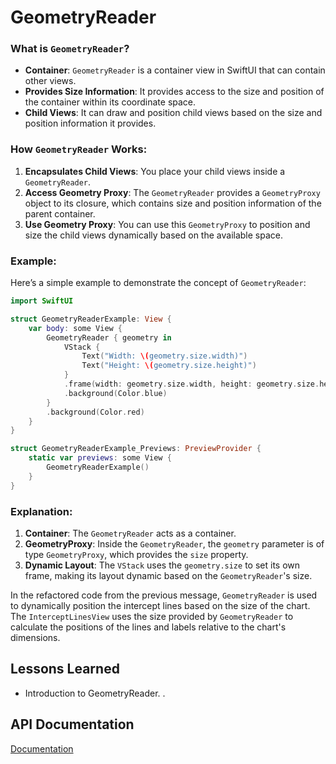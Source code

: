 
# GeometryReader

### What is `GeometryReader`?

- **Container**: `GeometryReader` is a container view in SwiftUI that can contain other views.
- **Provides Size Information**: It provides access to the size and position of the container within its coordinate space.
- **Child Views**: It can draw and position child views based on the size and position information it provides.

### How `GeometryReader` Works:

1. **Encapsulates Child Views**: You place your child views inside a `GeometryReader`.
2. **Access Geometry Proxy**: The `GeometryReader` provides a `GeometryProxy` object to its closure, which contains size and position information of the parent container.
3. **Use Geometry Proxy**: You can use this `GeometryProxy` to position and size the child views dynamically based on the available space.

### Example:

Here’s a simple example to demonstrate the concept of `GeometryReader`:

```swift
import SwiftUI

struct GeometryReaderExample: View {
    var body: some View {
        GeometryReader { geometry in
            VStack {
                Text("Width: \(geometry.size.width)")
                Text("Height: \(geometry.size.height)")
            }
            .frame(width: geometry.size.width, height: geometry.size.height)
            .background(Color.blue)
        }
        .background(Color.red)
    }
}

struct GeometryReaderExample_Previews: PreviewProvider {
    static var previews: some View {
        GeometryReaderExample()
    }
}
```

### Explanation:

1. **Container**: The `GeometryReader` acts as a container.
2. **GeometryProxy**: Inside the `GeometryReader`, the `geometry` parameter is of type `GeometryProxy`, which provides the `size` property.
3. **Dynamic Layout**: The `VStack` uses the `geometry.size` to set its own frame, making its layout dynamic based on the `GeometryReader`'s size.

In the refactored code from the previous message, `GeometryReader` is used to dynamically position the intercept lines based on the size of the chart. The `InterceptLinesView` uses the size provided by `GeometryReader` to calculate the positions of the lines and labels relative to the chart's dimensions.


## Lessons Learned

- Introduction to GeometryReader.
. 


## API Documentation

[Documentation](https://developer.apple.com/documentation/swiftui/geometryreader)


